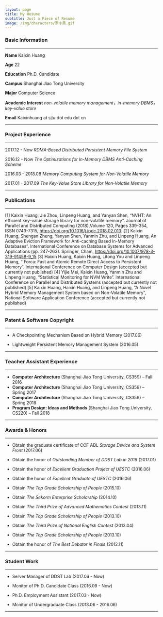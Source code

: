 ```yaml
---
layout: page
title: My Resume
subtitle: Just a Piece of Resume
image: /img/characters/罗小黑.gif
---
```


### Basic Information
------------------------------------------------------------------------------
**Name** Kaixin Huang

**Age**  22

**Education** Ph.D. Candidate

**Campus** Shanghai Jiao Tong University

**Major** Computer Science

**Academic Interest** *non-volatile memory management，in-memory DBMS，key-value store*

**Email** Kaixinhuang at sjtu dot edu dot cn

------------------------------------------------------------------------------

### Project Experience 

------------------------------------------------------------------------------
2017.12 - Now     *RDMA-Based Distributed Persistent Memory File System* 

2016.12 - Now     *The Optimizations for In-Memory DBMS Anti-Caching Scheme*

2016.03 - 2018.08 *Memory Computing System for Non-Volatile Memory*

2017.01 - 2017.09 *The Key-Value Store Library for Non-Volatile Memory*

------------------------------------------------------------------------------

### Publications

------------------------------------------------------------------------------
[1]	Kaixin Huang, Jie Zhou, Linpeng Huang, and Yanyan Shen, “NVHT: An efficient key–value storage library for non-volatile memory”. Journal of Parallel and Distributed Computing (2018),Volume 120, Pages 339-354, ISSN 0743-7315, https://doi.org/10.1016/j.jpdc.2018.02.013. 
[2]	Kaixin Huang, Shengan Zheng, Yanyan Shen, Yanmin Zhu, and Linpeng Huang,  An Adaptive Eviction Framework for Anti-caching Based In-Memory Databases”. International Conference on Database Systems for Advanced Applications (pp. 247-263). Springer, Cham, https://doi.org/10.1007/978-3-319-91458-9_15
[3]	Haixin Huang, Kaixin Huang, Litong You and Linpeng Huang, “ Forca: Fast and Atomic Remote Direct Access to Persistent Memory”. International Conference on Computer Design (accepted but currently not published)
[4]	Yijie Mei, Kaixin Huang, Yanmin Zhu and Linpeng Huang, “Statistical Monitoring for NVM Write”. International Conference on Parallel and Distributed Systems (accepted but currently not published)
[5]	Kaixin Huang, Haixin Huang, and Linpeng Huang, “A Novel Hybrid Memory Management System based on Non-Volatile Memory”, National Software Application Conference (accepted but currently not published)

------------------------------------------------------------------------------

### Patent & Software Copyright

------------------------------------------------------------------------------

- A Checkpointing Mechanism Based on Hybrid Memory (2017.06)

- Lightweight Persistent Memory Management System (2016.05) 

------------------------------------------------------------------------------


### Teacher Assistant Experience

------------------------------------------------------------------------------

- **Computer Architecture** (Shanghai Jiao Tong University, CS359) – Fall 2016
- **Computer Architecture** (Shanghai Jiao Tong University, CS359) – Spring 2017
- **Computer Architecture** (Shanghai Jiao Tong University, CS359) – Spring 2018
- **Program Design: Ideas and Methods** (Shanghai Jiao Tong University, CS220) – Fall 2018

------------------------------------------------------------------------------


### Awards & Honors

------------------------------------------------------------------------------

- Obtain the graduate certificate of CCF ADL *Storage Device and System Front* (2017.06)

- Obtain the honor of *Outstanding Member of DDST Lab in 2016* (2017.01)

- Obtain the honor of *Excellent Graduation Project of UESTC* (2016.06)

- Obtain the honor of *Excellent Graduate of UESTC* (2016.06)

- Obtain *The Top Grade Scholarship of People* (2015.10)

- Obtain *The Sekorm Enterprise Scholarship* (2014.10)

- Obtain *The Third Prize of Advanced Mathematics Contest* (2013.11)

- Obtain *The Top Grade Scholarship of People* (2013.10)

- Obtain *The Third Prize of National English Contest* (2013.04)

- Obtain *The Top Grade Scholarship of People* (2013.10) 

- Obtain the honor of *The Best Debator in Finals* (2012.11) 

------------------------------------------------------------------------------


### Student Work

------------------------------------------------------------------------------
- Server Manager of DDST Lab (2017.06 - Now)

- Monitor of Ph.D. Candidate Class (2016.09 - Now)

- Ph.D. Employment Assistant (2017.03 - Now)

- Monitor of Undergraduate Class (2013.06 - 2016.06)


------------------------------------------------------------------------------

